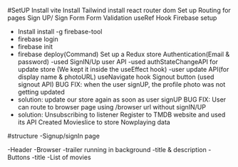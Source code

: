 #SetUP
Install vite
Install Tailwind 
install react router dom
Set up Routing for pages
Sign UP/ Sign Form
Form Validation
useRef Hook
Firebase setup

  - Install install -g firebase-tool
  - firebase login
  - firebase init
  - firebase deploy(Command)
Set up a Redux store
Authentication(Email & password)
 -used SignIN/Up user API
 -used authStateChangeAPI  for update store (We kept it inside the useEffect hook)
 -user update API(for display name & photoURL)
useNavigate hook
Signout button (used signout API)
BUG FIX: when the user signUP, the profile photo was not getting updated 
 - solution: update our store again as soon as user signUP
BUG FIX: User can route to browser page using /browser url without signIN/UP
 - solution: 
Unsubscribing to listener
Register to TMDB website and used its API
Created Movieslice to store Nowplaying data









#structure
 -Signup/signIn page

 -Header
  -Browser
    -trailer running in background
    -title & description
    -Buttons
    -title
    -List of movies




